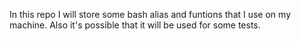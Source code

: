 In this repo I will store some bash alias and funtions that I use on my machine. Also it's possible that it will be used for some tests.
